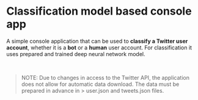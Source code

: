 # Classification model based console app

A simple console application that can be used to **classify a Twitter user account**, whether it is a **bot** or a **human** user account. For classification it uses prepared and trained deep neural network model.

<br>

> NOTE: Due to changes in access to the Twitter API, the application does not allow for automatic data download. The data must be prepared in advance in > user.json and tweets.json files.

## <br>
